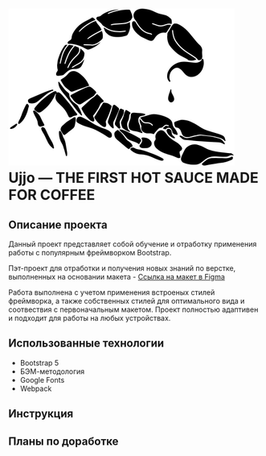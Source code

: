 # ![](https://github.com/MariaRez/ujjo/raw/main/./src/images/scorpion.svg) Ujjo &mdash; THE FIRST HOT SAUCE MADE FOR COFFEE

## Описание проекта
Данный проект представляет собой обучение и отработку применения работы с популярным фреймворком Bootstrap.

Пэт-проект для отработки и получения новых знаний по верстке, выполненных на основании макета - [Ссылка на макет в Figma](https://www.figma.com/file/N8cL2Qns1b0A6VsmdX1jTN/Ujjo-(Copy)?type=design&node-id=1-130&t=pMtj2wtgozlr392k-0)

Работа выполнена с учетом применения встроеных стилей фреймворка, а также собственных стилей для оптимального вида и соотвествия с первоначальным макетом.
Проект полностью адаптивен и подходит для работы на любых устройствах.

## Использованные технологии

* Bootstrap 5
* БЭМ-методология
* Google Fonts
* Webpack

## Инструкция


## Планы по доработке
